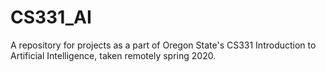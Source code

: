 # CS331_AI
A repository for projects as a part of Oregon State's CS331 Introduction to Artificial Intelligence, taken remotely spring 2020.
